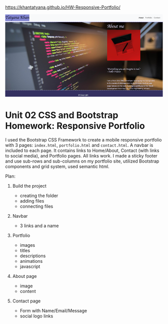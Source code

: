 https://khantatyana.github.io/HW-Responsive-Portfolio/

![Image Alt Text](./Assets/Images/portf.png)

# Unit 02 CSS and Bootstrap Homework: Responsive Portfolio

I used the Bootstrap CSS Framework to create a mobile responsive portfolio with 3 pages: `index.html`, `portfolio.html` and `contact.html`.
A navbar is included to each page. It contains links to Home/About, Contact (with links to social media), and Portfolio pages. All links work. I made a sticky footer and use sub-rows and sub-columns on my portfolio site, utilized Bootstrap components and grid system, used semantic html.

Plan:

1. Build the project
   - creating the folder
   - adding files
   - connecting files

2. Navbar
   - 3 links and a name

3. Portfolio
   - images
   - titles
   - descriptions
   - animations
   - javascript

4. About page
   - image
   - content

5. Contact page
   - Form with Name/Email/Message
   - social logo links

